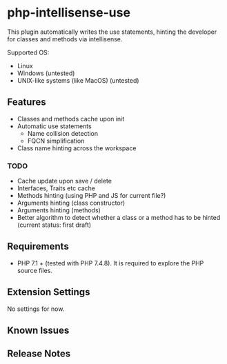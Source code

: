 # php-intellisense-use

This plugin automatically writes the use statements, hinting the developer for classes and methods via intellisense.

Supported OS:

- Linux
- Windows (untested)
- UNIX-like systems (like MacOS) (untested)

## Features

<!-- TODO: animations -->

- Classes and methods cache upon init
- Automatic use statements
  - Name collision detection
  - FQCN simplification
- Class name hinting across the workspace

### TODO

- Cache update upon save / delete
- Interfaces, Traits etc cache
- Methods hinting (using PHP and JS for current file?)
- Arguments hinting (class constructor)
- Arguments hinting (methods)
- Better algorithm to detect whether a class or a method has to be hinted (current status: first draft)

## Requirements

- PHP 7.1 + (tested with PHP 7.4.8). It is required to explore the PHP source files.

## Extension Settings

No settings for now.

<!--
Include if your extension adds any VS Code settings through the `contributes.configuration` extension point.


For example:

This extension contributes the following settings:

* `myExtension.enable`: enable/disable this extension
* `myExtension.thing`: set to `blah` to do something

-->

## Known Issues

<!-- Calling out known issues can help limit users opening duplicate issues against your extension. -->

## Release Notes

<!-- Users appreciate release notes as you update your extension. -->

<!-- ### 1.0.0

Initial release of ... -->